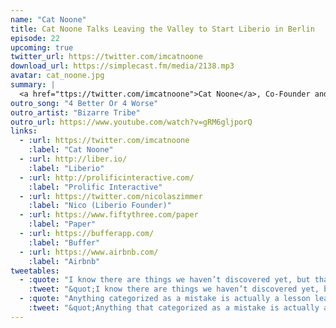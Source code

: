 ```yaml
---
name: "Cat Noone"
title: Cat Noone Talks Leaving the Valley to Start Liberio in Berlin
episode: 22
upcoming: true
twitter_url: https://twitter.com/imcatnoone
download_url: https://simplecast.fm/media/2138.mp3
avatar: cat_noone.jpg
summary: |
  <a href="ttps://twitter.com/imcatnoone">Cat Noone</a>, Co-Founder and lead designer for <a href="http://liber.io/">Liberio</a>, talks with us about leaving San Francisco to start a startup in Berlin. She shares some really interesting stories about the experience, both from the social perspective as well as the fundraising side.
outro_song: "4 Better Or 4 Worse"
outro_artist: "Bizarre Tribe"
outro_url: https://www.youtube.com/watch?v=gRM6gljporQ
links:
  - :url: https://twitter.com/imcatnoone
    :label: "Cat Noone"
  - :url: http://liber.io/
    :label: "Liberio"
  - :url: http://prolificinteractive.com/
    :label: "Prolific Interactive"
  - :url: https://twitter.com/nicolaszimmer
    :label: "Nico (Liberio Founder)"
  - :url: https://www.fiftythree.com/paper
    :label: "Paper"
  - :url: https://bufferapp.com/
    :label: "Buffer"
  - :url: https://www.airbnb.com/
    :label: "Airbnb"
tweetables:
  - :quote: "I know there are things we haven’t discovered yet, but that’s the journey - that’s the exciting part."
    :tweet: "&quot;I know there are things we haven’t discovered yet, but that’s the journey - that’s the exciting part.&quot; -@imcatnoone"
  - :quote: "Anything categorized as a mistake is actually a lesson learned."
    :tweet: "&quot;Anything that categorized as a mistake is actually a lesson learned.&quot; -@imcatnoone #startups #entrepreneurship #SaaS"
---
```





